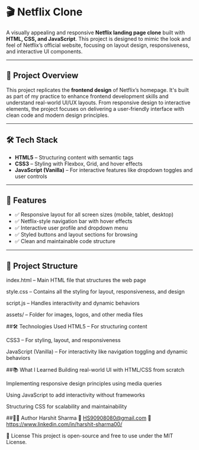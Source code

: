 # 🎬 Netflix Clone

A visually appealing and responsive **Netflix landing page clone** built with **HTML, CSS, and JavaScript**. This project is designed to mimic the look and feel of Netflix’s official website, focusing on layout design, responsiveness, and interactive UI components.

---

## 🧠 Project Overview

This project replicates the **frontend design** of Netflix’s homepage. It's built as part of my practice to enhance frontend development skills and understand real-world UI/UX layouts. From responsive design to interactive elements, the project focuses on delivering a user-friendly interface with clean code and modern design principles.

---

## 🛠️ Tech Stack

- **HTML5** – Structuring content with semantic tags
- **CSS3** – Styling with Flexbox, Grid, and hover effects
- **JavaScript (Vanilla)** – For interactive features like dropdown toggles and user controls

---

## 🔑 Features

- ✅ Responsive layout for all screen sizes (mobile, tablet, desktop)
- ✅ Netflix-style navigation bar with hover effects
- ✅ Interactive user profile and dropdown menu
- ✅ Styled buttons and layout sections for browsing
- ✅ Clean and maintainable code structure

---

## 📂 Project Structure
index.html – Main HTML file that structures the web page

style.css – Contains all the styling for layout, responsiveness, and design

script.js – Handles interactivity and dynamic behaviors

assets/ – Folder for images, logos, and other media files


##🛠️ Technologies Used
HTML5 – For structuring content

CSS3 – For styling, layout, and responsiveness

JavaScript (Vanilla) – For interactivity like navigation toggling and dynamic behaviors

##📚 What I Learned
Building real-world UI with HTML/CSS from scratch

Implementing responsive design principles using media queries

Using JavaScript to add interactivity without frameworks

Structuring CSS for scalability and maintainability


##🧑‍💻 Author
Harshit Sharma
📧 HS90908080@gmail.com
🔗 https://www.linkedin.com/in/harshit-sharma00/

📄 License
This project is open-source and free to use under the MIT License.

